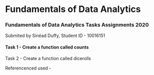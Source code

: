 # Fundamentals of Data Analytics
### Fundamentals of Data Analytics Tasks Assignments 2020 
Submited by Sinéad Duffy, Student ID - 10016151


#### Task 1 - Create a function called counts




Task 2 - Create a function called dicerolls

Referencenced used - 

